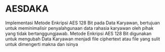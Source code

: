 # AESDAKA
Implementasi Metode Enkripsi AES 128 Bit pada Data Karyawan, bertujuan untuk meminimalisir penyalahgunaan data rahasia karyawan oleh pihak yang tidak bertanggungjawab. Metode Enkripsi AES 128 Bit digunakan untuk mengubah Data Karyawan menjadi file ciphertext atau file yang sulit untuk dimengerti makna dan isinya
